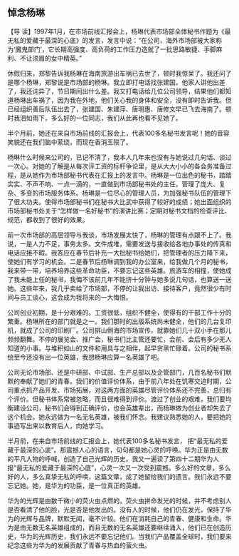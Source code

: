 ## 悼念杨琳



【导  读】1997年1月，在市场前线汇报会上，杨琳代表市场部全体秘书作题为《最无私的爱藏于最深的心底》的发言，发言中说：“在公司，海外市场部被大家称为‘魔鬼部门’，它长期高强度、高负荷的工作压力造就了一批思路敏捷、手脚麻利、不让须眉的女中精英。”



休假归来，郑黎告诉我杨琳在海南旅游出车祸已去世了，顿时我惊呆了。我还问了是哪个杨琳，郑黎说是市场部的杨琳。我立即打电话找张建国，他家人讲他出差了，我还诧异了，节日期间出什么差。我又打电话给几位公司领导，结果他们都知道杨琳出车祸了，因为我在外地，他们关心我的身体和安全，没有即时告诉我。但已经组织善后队伍出去了，张建国、朱建萍、唐明惠、唐修文早已飞去海南了。顿时我泪如雨下，多么好的一位同志，我们从此再也看不见她了。

半个月前，她还在来自市场前线的汇报会上，代表100多名秘书发言呢！她的音容笑貌还在我们脑中萦绕，而现在香消玉殒了。

杨琳什么时候来公司的，已记不清了，我本人几年来也没有与她说过几句话、谈过一次心。对她的了解是从每次评工资的标杆争论里，是从大大小小的各会务准备过程，是从她作为市场部秘书代表在汇报上的发言中。杨琳是一位出色的秘书，踏踏实实、不声不响、一点一滴的，一直做到市场部秘书处的主任，管理了庞大、复杂、多变的市场服务体系。杨琳是一位尽心的管理人员，为加强秘书队伍的管理下了很大功夫。使得市场部秘书们在秘书大比武中获得了较好的成绩；她出面组织的市场部秘书处关于“怎样做一名好秘书”的演讲比赛；定期对秘书文档的检查评比、规范，都收到了很好的效果。

前一次市场部的高层领导与我谈，市场发展太快了，杨琳的管理有点跟不上了。我说，一是人力不足，事务太多。文件成堆，需要发送与接收给各地办事处的传真和电话应接不暇。我答应在春节后补充一大批秘书给她们，把管理者的压力降下来，使她们有学习的机会。二是春节后杨琳调到我的办公室来，给我做几个月的秘书，我来带一带，培养培养这些革命功臣，不要忘记这些英雄。旅游车的相撞，使她成了我未能上任的秘书，我悔不该前几年不能挤十分钟与她多说几句话，也算送一送她。这些年来，我几乎卖给了市场部，不停的让我出访、接待客户，竟然很少有时间与员工谈心，这会成为我将来的一大悔恨。

公司创业初期，是十分艰难的。工资很低，组织不健全，使得有的干部工作十分的繁重。杨琳所在的部门就是之一。我们那时的出版系统尚未健全，他们的几台复印机，就成了公司的印刷厂。公司排山倒海的市场宣传，就靠她们几十双小手在那儿频频翻舞。不停的展览会、推广会，秘书们比主管还要忙，会前、会后有多少无人知道的小事。与堆积如山的文件和用具与之相伴，起早贪黑忙碌着。公司的秘书系统至今还没有出一位英雄，我想杨琳应算一名英雄了吧。

公司无论市场部、还是中研部、中试部、生产总部以及企管部门，几百名秘书们默默的奉献了她们的青春。我们的价值评价体系，由于前八年处在饥寒交迫时期，公司重点抓产品开发、市场拓展，对这两方面的英雄尽管评价体系还不完善，总归有个评价。但秘书体系常被忽略，而且很难得到评价。渡过了创业的艰难，我们要均衡建设公司，秘书们会得到正确评价，也会英雄辈出，而杨琳做为创业者却失去了这个机会。她永远做为一名无名英雄，被我们怀念。我建议熟悉她的人，要把她的事迹写出来以教育后人，向她学习。

半月前，在来自市场前线的汇报会上，她代表100多名秘书发言， 把“最无私的爱藏于最深的心底”。那震撼人心的语言，句句都是她心灵的呼唤。华为正是由无数的平凡人物的呼喊，创造了自己光辉的历史。我又一遍读了第四十二期华为人报“最无私的爱藏于最深的心底”，心灵一次又一次受到震撼。多么好的文章，多么好的人，多么真挚无私的呼唤，这篇文章，成了她留给我们的遗言。我们永远不要忘记她。她，是华为的功臣，是一位真正的英雄。

华为的光辉是由数千微小的荧火虫点燃的。荧火虫拼命发光的时候，并不考虑别人是否看清了他的脸，光是否是他发出的。没有人的时候，他们仍在发光，保持了华为的光辉与品牌，默默无闻，毫不计较。他们在消耗自己的青春、健康和生命。华为是由无数无名英雄组成的，而且无数的无名英雄还要继续涌入，他们已在创造历史，华为的光辉历史，我们永远不要忘记他们。当我们产品覆盖全球时，我们要来纪念这些为华为的发展贡献了青春与热血的萤火虫。
